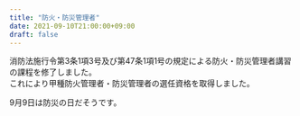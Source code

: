 ```yaml
---
title: "防火・防災管理者"
date: 2021-09-10T21:00:00+09:00
draft: false
---
```


消防法施行令第3条1項3号及び第47条1項1号の規定による防火・防災管理者講習の課程を修了しました。  
これにより甲種防火管理者・防災管理者の選任資格を取得しました。

9月9日は防災の日だそうです。

